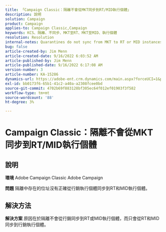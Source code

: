 ```yaml
---
title: 「Campaign Classic：隔離不會從MKT同步到RT/MID執行個體」
description: 說明
solution: Campaign
product: Campaign
applies-to: Campaign Classic,Campaign
keywords: KCS、隔離、不同步、MKT至RT、MKT至MID、執行個體
resolution: Resolution
internal-notes: Quarantines do not sync from MKT to RT or MID instances
bug: false
article-created-by: Jim Menn
article-created-date: 9/16/2022 6:03:52 AM
article-published-by: Jim Menn
article-published-date: 9/16/2022 6:17:08 AM
version-number: 3
article-number: KA-15286
dynamics-url: https://adobe-ent.crm.dynamics.com/main.aspx?forceUCI=1&pagetype=entityrecord&etn=knowledgearticle&id=64033d55-8535-ed11-9db1-0022480866ad
exl-id: bb0173f6-65b1-41c2-a40a-a2308fcee0bd
source-git-commit: 4702b69f883128bf305ec64f012ef01903f3f582
workflow-type: tm+mt
source-wordcount: '88'
ht-degree: 3%

---
```


# Campaign Classic：隔離不會從MKT同步到RT/MID執行個體

## 說明


<b>環境</b>
Adobe Campaign Classic Adobe Campaign

<b>問題</b>
隔離中存在的位址沒有正確從行銷執行個體同步到RT和MID執行個體。


## 解決方法


<b>解決方案</b>
原因在於隔離不會從行銷同步到RT或MID執行個體，而只會從RT和MID同步到行銷執行個體。
